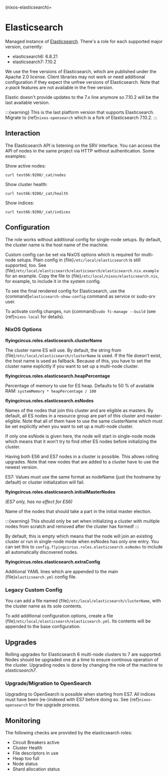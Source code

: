 (nixos-elasticsearch)=

# Elasticsearch

Managed instance of [Elasticsearch](https://www.elastic.co/elasticsearch).
There's a role for each supported major version, currently:

- elasticsearch6: 6.8.21
- elasticsearch7: 7.10.2

We use the free versions of Elasticsearch, which are published under the Apache
2.0 license. Client libraries may not work or need additional configuration if
they expect the unfree versions of Elasticsearch. Note that *x-pack* features
are not available in the free version.

Elastic doesn't provide updates to the 7.x line anymore so 7.10.2
will be the last available version.

:::{warning}
This is the last platform version that supports Elasticsearch.
Migrate to {ref}`nixos-opensearch` which is a fork of Elasticsearch
7.10.2.
:::

## Interaction

The Elasticsearch API is listening on the SRV interface. You can access
the API of nodes in the same project via HTTP without authentication.
Some examples:

Show active nodes:

```shell
curl test66:9200/_cat/nodes
```

Show cluster health:

```shell
curl test66:9200/_cat/health
```

Show indices:

```shell
curl test66:9200/_cat/indices
```

## Configuration

The role works without additional config for single-node setups.
By default, the cluster name is the host name of the machine.

Custom config can be set via NixOS options which is required for multi-node
setups. Plain config in {file}`/etc/local/elasticsearch` is still supported, too.
See {file}`/etc/local/elasticsearch/elasticsearch/elasticsearch.nix.example` for an example.
Copy the file to {file}`/etc/local/nixos/elasticsearch.nix`, for example, to
include it in the system config.

To see the final rendered config for Elasticsearch, use the
{command}`elasticsearch-show-config` command as service or sudo-srv user.

To activate config changes, run {command}`sudo fc-manage --build`
  (see {ref}`nixos-local` for details).

### NixOS Options

**flyingcircus.roles.elasticsearch.clusterName**

The cluster name ES will use. By default, the string from
{file}`/etc/local/elasticsearch/clusterName` is used. If the file doesn’t exist,
the host name is used as fallback. Because of this, you have to set the
cluster name explicitly if you want to set up a multi-node cluster.

**flyingcircus.roles.elasticsearch.heapPercentage**

Percentage of memory to use for ES heap. Defaults to 50 % of available
RAM: `systemMemory * heapPercentage / 100`

**flyingcircus.roles.elasticsearch.esNodes**

Names of the nodes that join this cluster and are eligible as masters.
By default, all ES nodes in a resource group are part of this cluster
and master-eligible. Note that all of them have to use the same
clusterName which must be set explicitly when you want to set up a
multi-node cluster.

If only one esNode is given here, the node will start in single-node
mode which means that it won’t try to find other ES nodes before
initializing the cluster.

Having both ES6 and ES7 nodes in a cluster is possible. This allows
rolling upgrades. Note that new nodes that are added to a cluster have
to use the newest version.

ES7: Values must use the same format as nodeName (just the hostname by
default) or cluster initialization will fail.

**flyingcircus.roles.elasticsearch.initialMasterNodes**

*(ES7 only, has no effect for ES6)*

Name of the nodes that should take a part in the initial master
election.

:::{warning}
This should only be set when initializing a cluster
with multiple nodes from scratch and removed after the cluster has
formed!
:::

By default, this is empty which means that the node will join an
existing cluster or run in single-node mode when esNodes has only one
entry. You can set this to
`config.flyingcircus.roles.elasticsearch.esNodes` to include all
automatically discovered nodes.

**flyingcircus.roles.elasticsearch.extraConfig**

Additional YAML lines which are appended to the main
{file}`elasticsearch.yml` config file.

### Legacy Custom Config

You can add a file named {file}`/etc/local/elasticsearch/clusterName`, with
the cluster name as its sole contents.

To add additional configuration options, create a file
{file}`/etc/local/elasticsearch/elasticsearch.yml`. Its contents will be
appended to the base configuration.

## Upgrades

Rolling upgrades for Elasticsearch 6 multi-node clusters to 7 are supported.
Nodes should be upgraded one at a time to ensure continous operation of the
cluster. Upgrading nodes is done by changing the role of the machine to
*elasticsearch7*.

### Upgrade/Migration to OpenSearch

Upgrading to OpenSearch is possible when starting from ES7. All indices must
have been (re-)indexed with ES7 before doing so. See
{ref}`nixos-opensearch` for the upgrade process.

## Monitoring

The following checks are provided by the elasticsearch roles:

- Circuit Breakers active
- Cluster Health
- File descriptors in use
- Heap too full
- Node status
- Shard allocation status
